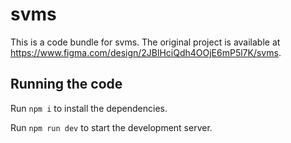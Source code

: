 
  # svms

  This is a code bundle for svms. The original project is available at https://www.figma.com/design/2JBlHciQdh4OOjE6mP5l7K/svms.

  ## Running the code

  Run `npm i` to install the dependencies.

  Run `npm run dev` to start the development server.
  